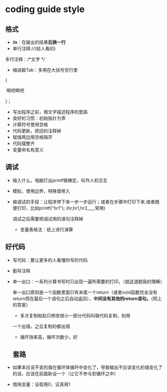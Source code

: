 # coding guide style

## 格式

- **/n**：在输出的结果**后换一行**
- 单行注释://(给人看的)

多行注释：/*文字 */ 

- 缩进敲Tab：多用在大括号空行里

{

​	啊吧啊吧	

}；

- 写出程序之前，用文字描述程序的思路
- 良好的习惯：初始指针为零
- 计算符号使用空格
- 代码更新，把旧的注释掉
- 赋值两边用空格隔开
- 代码摆整齐
- 变量命名有意义

## 调试

- 输入什么，电脑打出printf做确定，叫作人机交互

- 模拟，使用边界，特殊值带入

- 做调试的手段：让程序停下来一步一步运行；或者在步骤中打印下来;或者随便打印，比如printf("hr1");  (hr,hr1,hr2,,,,,,常用)

  调试之后需要把调试用的语句注释掉

  - 变量表格法：纸上进行演算

  

  

  

  

## 好代码

- 写代码：要让更多的人看懂你写的代码

- 勤写注释







- 单一出口：一系列计算书写时只出现一遍所需要的打印。（就这道题我的理解）

  单一出口原则是一个函数里面只有末尾一个return（或者void函数完全没有return而在最后一个语句之后自动返回），**中间没有其他的return语句。**（网上的答案）

  - 多次复制粘贴只修改很小一部分代码叫做代码复制，别用

  一个出错，之后复制的都出错

  - 循环效率高，循环次数少，好

  

  ## 套路

- 如果本应该不变的值在循环体循环中变化了，导致输出不应该变化的值变化了的话，应该在前面新设一个（让它不参与到循环之中）

- 借用变量：证假用0，证真用1
